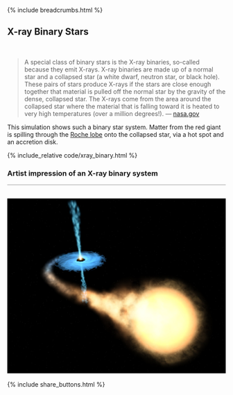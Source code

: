 {% include breadcrumbs.html %}

## X-ray Binary Stars
<div class="header_line"><br/></div>

<blockquote>
A special class of binary stars is the X-ray binaries, so-called because they emit X-rays. 
X-ray binaries are made up of a normal star and a collapsed star (a white dwarf, neutron star, or black hole). 
These pairs of stars produce X-rays if the stars are close enough together that material is pulled off the normal 
star by the gravity of the dense, collapsed star. The X-rays come from the area around the collapsed star 
where the material that is falling toward it is heated to very high temperatures (over a million degrees!). &mdash;
<a href="https://imagine.gsfc.nasa.gov/science/objects/binary_stars1.html">nasa.gov</a>
</blockquote>
<p style="clear:both;"></p>

This simulation shows such a binary star system. 
Matter from the red giant is spilling through the [Roche lobe](https://en.wikipedia.org/wiki/Roche_lobe) 
onto the collapsed star, via a hot spot and an accretion disk.

{% include_relative code/xray_binary.html %}

<p style="clear:both;"></p>

### Artist impression of an X-ray binary system
<div style="border-top: 1px solid #999999"><br/></div>

[![pictures](images/accretion_disk.jpg)](https://en.wikipedia.org/wiki/X-ray)

<p style="clear:both;"></p>

{% include share_buttons.html %}